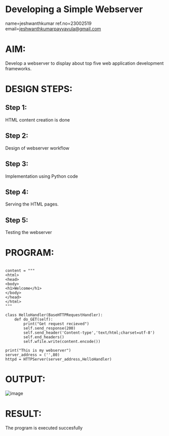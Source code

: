 # Developing a Simple Webserver
name=jeshwanthkumar
ref.no=23002519
email=jeshwanthkumarpayyavula@gmail.com

# AIM:

Develop a webserver to display about top five web application development frameworks.

# DESIGN STEPS:

## Step 1:

HTML content creation is done

## Step 2:

Design of webserver workflow

## Step 3:

Implementation using Python code

## Step 4:

Serving the HTML pages.

## Step 5:

Testing the webserver
# PROGRAM:
```from http.server import HTTPServer, BaseHTTPRequestHandler

content = """
<html>
<head>
<body>
<h1>Welcome</h1>
</body>
</head>
</html>
"""

class HelloHandler(BaseHTTPRequestHandler):
    def do_GET(self):
        print("Get request recieved")
        self.send_response(200)
        self.send_header('Content-type','text/html;charset=utf-8')
        self.end_headers()
        self.wfile.write(content.encode())

print("This is my webserver")
server_address = ('',80)
httpd = HTTPServer(server_address,HelloHandler)
```

# OUTPUT:
![image](https://github.com/Jeshwanthkumarpayyavula/html/assets/145742402/2287be4c-5b46-48ed-9591-2ae7a7cb557e)

# RESULT:

The program is executed succesfully
